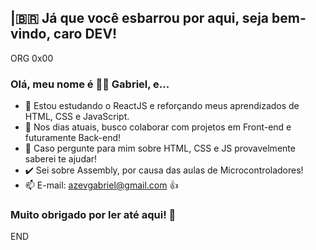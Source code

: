 ## |🇧🇷 Já que você esbarrou por aqui, seja bem-vindo, caro DEV!
ORG 0x00
### Olá, meu nome é 👨‍💻 Gabriel, e... 

- 🌱 Estou estudando o ReactJS e reforçando meus aprendizados de HTML, CSS e JavaScript.
- 👯 Nos dias atuais, busco colaborar com projetos em Front-end e futuramente Back-end!
- 💬 Caso pergunte para mim sobre HTML, CSS e JS provavelmente saberei te ajudar!
- ✔️ Sei sobre Assembly, por causa das aulas de Microcontroladores!
- 📫 E-mail: azevgabriel@gmail.com 👍

### Muito obrigado por ler até aqui! :pray:

END

